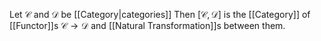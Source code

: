 Let $\mathcal{C}$ and $\mathcal{D}$ be [[Category|categories]]
Then $[\mathcal{C},\mathcal{D}]$ is the [[Category]] of [[Functor]]s $\mathcal{C}\to \mathcal{D}$
and [[Natural Transformation]]s between them.